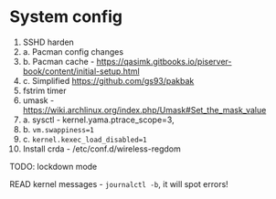 # System config

1. SSHD harden
2. a. Pacman config changes
2. b. Pacman cache - https://qasimk.gitbooks.io/piserver-book/content/initial-setup.html
2. c. Simplified https://github.com/gs93/pakbak
3. fstrim timer
4. umask - https://wiki.archlinux.org/index.php/Umask#Set_the_mask_value
5. a. sysctl - kernel.yama.ptrace_scope=3,
5. b. `vm.swappiness=1`
5. c. `kernel.kexec_load_disabled=1`
6. Install crda - /etc/conf.d/wireless-regdom

TODO: lockdown mode

READ kernel messages - `journalctl -b`, it will spot errors!
